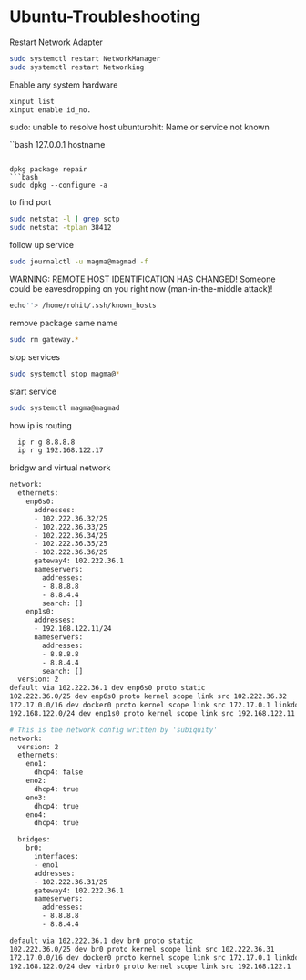 # Ubuntu-Troubleshooting

Restart Network Adapter 

```bash
sudo systemctl restart NetworkManager
sudo systemctl restart Networking
```
Enable any system hardware

```bash
xinput list 
xinput enable id_no.
```

sudo: unable to resolve host ubunturohit: Name or service not known

``bash
127.0.0.1 hostname
```

dpkg package repair
```bash
sudo dpkg --configure -a
```

to find port 
```bash
sudo netstat -l | grep sctp
sudo netstat -tplan 38412
```

follow up service 
```bash
sudo journalctl -u magma@magmad -f
```

WARNING: REMOTE HOST IDENTIFICATION HAS CHANGED!
Someone could be eavesdropping on you right now (man-in-the-middle attack)!

```bash
echo''> /home/rohit/.ssh/known_hosts 
```

remove package same name
```bash
sudo rm gateway.*
```

stop services 
```bash
sudo systemctl stop magma@*
```

start service
```bash
sudo systemctl magma@magmad
```
how ip is routing 
```bash
  ip r g 8.8.8.8
  ip r g 192.168.122.17
```




bridgw and virtual network 

```bash
network:
  ethernets:
    enp6s0:
      addresses:
      - 102.222.36.32/25
      - 102.222.36.33/25
      - 102.222.36.34/25
      - 102.222.36.35/25
      - 102.222.36.36/25
      gateway4: 102.222.36.1
      nameservers:
        addresses:
        - 8.8.8.8
        - 8.8.4.4
        search: []
    enp1s0:
      addresses:
      - 192.168.122.11/24
      nameservers:
        addresses:
        - 8.8.8.8
        - 8.8.4.4
        search: []
  version: 2
default via 102.222.36.1 dev enp6s0 proto static 
102.222.36.0/25 dev enp6s0 proto kernel scope link src 102.222.36.32 
172.17.0.0/16 dev docker0 proto kernel scope link src 172.17.0.1 linkdown 
192.168.122.0/24 dev enp1s0 proto kernel scope link src 192.168.122.11 

```
```bash
# This is the network config written by 'subiquity'
network:
  version: 2
  ethernets:
    eno1:
      dhcp4: false
    eno2:
      dhcp4: true
    eno3:
      dhcp4: true
    eno4:
      dhcp4: true

  bridges:
    br0:
      interfaces:
      - eno1
      addresses:
      - 102.222.36.31/25
      gateway4: 102.222.36.1
      nameservers:
        addresses:
        - 8.8.8.8
        - 8.8.4.4

```
```bash
default via 102.222.36.1 dev br0 proto static 
102.222.36.0/25 dev br0 proto kernel scope link src 102.222.36.31 
172.17.0.0/16 dev docker0 proto kernel scope link src 172.17.0.1 linkdown 
192.168.122.0/24 dev virbr0 proto kernel scope link src 192.168.122.1 
```
